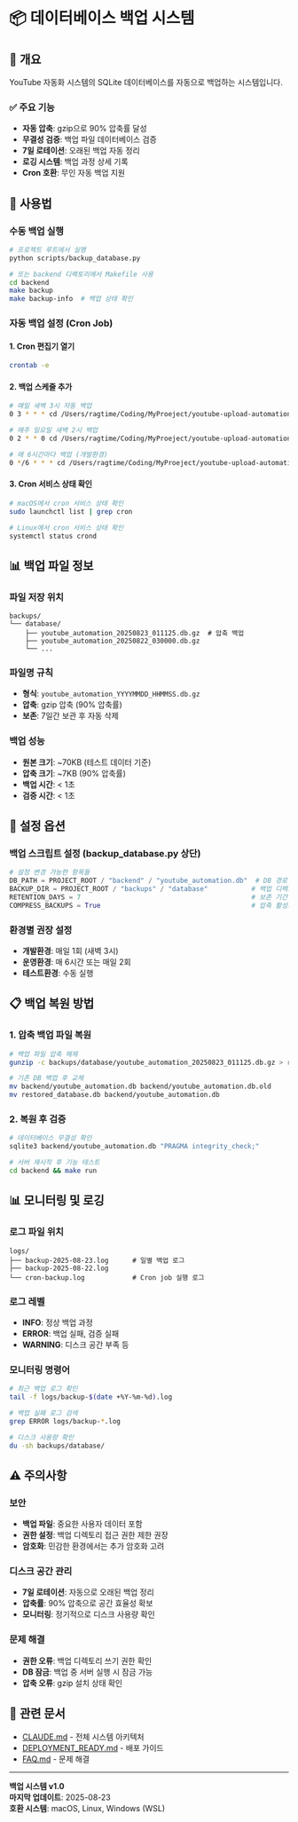 # 📦 데이터베이스 백업 시스템

## 🎯 개요

YouTube 자동화 시스템의 SQLite 데이터베이스를 자동으로 백업하는 시스템입니다.

### ✅ 주요 기능
- **자동 압축**: gzip으로 90% 압축률 달성
- **무결성 검증**: 백업 파일 데이터베이스 검증
- **7일 로테이션**: 오래된 백업 자동 정리
- **로깅 시스템**: 백업 과정 상세 기록
- **Cron 호환**: 무인 자동 백업 지원

## 🚀 사용법

### 수동 백업 실행

```bash
# 프로젝트 루트에서 실행
python scripts/backup_database.py

# 또는 backend 디렉토리에서 Makefile 사용
cd backend
make backup
make backup-info  # 백업 상태 확인
```

### 자동 백업 설정 (Cron Job)

#### 1. Cron 편집기 열기
```bash
crontab -e
```

#### 2. 백업 스케줄 추가
```bash
# 매일 새벽 3시 자동 백업
0 3 * * * cd /Users/ragtime/Coding/MyProeject/youtube-upload-automation && python scripts/backup_database.py >> logs/cron-backup.log 2>&1

# 매주 일요일 새벽 2시 백업
0 2 * * 0 cd /Users/ragtime/Coding/MyProeject/youtube-upload-automation && python scripts/backup_database.py >> logs/cron-backup.log 2>&1

# 매 6시간마다 백업 (개발환경)
0 */6 * * * cd /Users/ragtime/Coding/MyProeject/youtube-upload-automation && python scripts/backup_database.py >> logs/cron-backup.log 2>&1
```

#### 3. Cron 서비스 상태 확인
```bash
# macOS에서 cron 서비스 상태 확인
sudo launchctl list | grep cron

# Linux에서 cron 서비스 상태 확인  
systemctl status crond
```

## 📊 백업 파일 정보

### 파일 저장 위치
```
backups/
└── database/
    ├── youtube_automation_20250823_011125.db.gz  # 압축 백업
    ├── youtube_automation_20250822_030000.db.gz
    └── ...
```

### 파일명 규칙
- **형식**: `youtube_automation_YYYYMMDD_HHMMSS.db.gz`
- **압축**: gzip 압축 (90% 압축률)
- **보존**: 7일간 보관 후 자동 삭제

### 백업 성능
- **원본 크기**: ~70KB (테스트 데이터 기준)
- **압축 크기**: ~7KB (90% 압축률)
- **백업 시간**: < 1초
- **검증 시간**: < 1초

## 🔧 설정 옵션

### 백업 스크립트 설정 (backup_database.py 상단)
```python
# 설정 변경 가능한 항목들
DB_PATH = PROJECT_ROOT / "backend" / "youtube_automation.db"  # DB 경로
BACKUP_DIR = PROJECT_ROOT / "backups" / "database"           # 백업 디렉토리
RETENTION_DAYS = 7                                           # 보존 기간 (일)
COMPRESS_BACKUPS = True                                      # 압축 활성화
```

### 환경별 권장 설정
- **개발환경**: 매일 1회 (새벽 3시)
- **운영환경**: 매 6시간 또는 매일 2회
- **테스트환경**: 수동 실행

## 📋 백업 복원 방법

### 1. 압축 백업 파일 복원
```bash
# 백업 파일 압축 해제
gunzip -c backups/database/youtube_automation_20250823_011125.db.gz > restored_database.db

# 기존 DB 백업 후 교체
mv backend/youtube_automation.db backend/youtube_automation.db.old
mv restored_database.db backend/youtube_automation.db
```

### 2. 복원 후 검증
```bash
# 데이터베이스 무결성 확인
sqlite3 backend/youtube_automation.db "PRAGMA integrity_check;"

# 서버 재시작 후 기능 테스트
cd backend && make run
```

## 📊 모니터링 및 로깅

### 로그 파일 위치
```
logs/
├── backup-2025-08-23.log      # 일별 백업 로그
├── backup-2025-08-22.log
└── cron-backup.log            # Cron job 실행 로그
```

### 로그 레벨
- **INFO**: 정상 백업 과정
- **ERROR**: 백업 실패, 검증 실패
- **WARNING**: 디스크 공간 부족 등

### 모니터링 명령어
```bash
# 최근 백업 로그 확인
tail -f logs/backup-$(date +%Y-%m-%d).log

# 백업 실패 로그 검색
grep ERROR logs/backup-*.log

# 디스크 사용량 확인
du -sh backups/database/
```

## ⚠️ 주의사항

### 보안
- **백업 파일**: 중요한 사용자 데이터 포함
- **권한 설정**: 백업 디렉토리 접근 권한 제한 권장
- **암호화**: 민감한 환경에서는 추가 암호화 고려

### 디스크 공간 관리
- **7일 로테이션**: 자동으로 오래된 백업 정리
- **압축률**: 90% 압축으로 공간 효율성 확보
- **모니터링**: 정기적으로 디스크 사용량 확인

### 문제 해결
- **권한 오류**: 백업 디렉토리 쓰기 권한 확인
- **DB 잠금**: 백업 중 서버 실행 시 잠금 가능
- **압축 오류**: gzip 설치 상태 확인

## 🔗 관련 문서
- [CLAUDE.md](../CLAUDE.md) - 전체 시스템 아키텍처
- [DEPLOYMENT_READY.md](../docs/DEPLOYMENT_READY.md) - 배포 가이드
- [FAQ.md](../docs/FAQ.md) - 문제 해결

---

**백업 시스템 v1.0**  
**마지막 업데이트**: 2025-08-23  
**호환 시스템**: macOS, Linux, Windows (WSL)